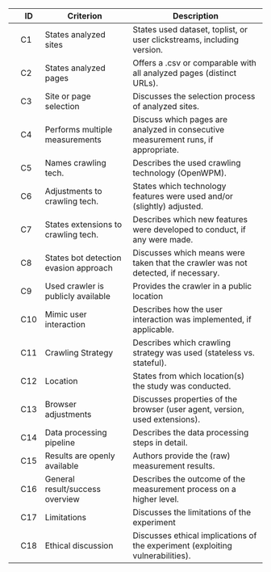 |   | ID  | Criterion                             | Description                                                                        |
|---|-----|---------------------------------------|------------------------------------------------------------------------------------|
|   | C1  | States analyzed sites                 | States used dataset, toplist, or user clickstreams, including version.             |
|   | C2  | States analyzed pages                 | Offers a .csv or comparable with all analyzed pages (distinct URLs).  |
|   | C3  | Site or page selection                | Discusses the selection process of analyzed sites.                                 |
|   | C4  | Performs multiple measurements        | Discuss which pages are analyzed in consecutive measurement runs, if appropriate.  |
|   | C5  | Names crawling tech.                  | Describes the used crawling technology (OpenWPM).                       |
|   | C6  | Adjustments to crawling tech.         | States which technology features were used and/or (slightly) adjusted.             |
|   | C7  | States extensions to crawling tech.   | Describes which new features were developed to conduct, if any were made.   |
|   | C8  | States bot detection evasion approach | Discusses which means were taken that the crawler was not detected, if necessary.  |
|   | C9  | Used crawler is publicly available    | Provides the crawler in a public location                                          |
|   | C10 | Mimic user interaction                | Describes how the user interaction was implemented, if applicable.                 |
|   | C11 | Crawling Strategy                     | Describes which crawling strategy was used (stateless vs. stateful).           |
|   | C12 | Location                              | States from which location(s) the study was conducted.                             |
|   | C13 | Browser adjustments                   | Discusses properties of the browser (user agent, version, used extensions).    |
|   | C14 | Data processing pipeline              | Describes the data processing steps in detail.                                     |
|   | C15 | Results are openly available          | Authors provide the (raw) measurement results.                                     |
|   | C16 | General result/success overview       | Describes the outcome of the measurement process on a higher level.                |
|   | C17 | Limitations                           | Discusses the limitations of the experiment                                        |
|   | C18 | Ethical discussion                    | Discusses ethical implications of the experiment (exploiting vulnerabilities). |

